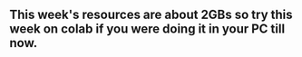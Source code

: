 ## This week's resources are about 2GBs so try this week on colab if you were doing it in your PC till now.
